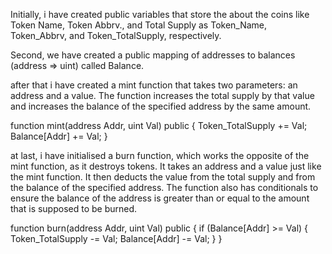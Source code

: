 Initially, i have created public variables that store the  about the coins like Token Name, Token Abbrv., and Total Supply as Token_Name, Token_Abbrv, and Token_TotalSupply, respectively.

Second, we have created a public mapping of addresses to balances (address => uint) called Balance.

after that i have created a mint function that takes two parameters: an address and a value. The function increases the total supply by that value and increases the balance of the specified address by the same amount.

function mint(address Addr, uint Val) public { Token_TotalSupply += Val; Balance[Addr] += Val; }

at last, i have initialised a burn function, which works the opposite of the mint function, as it destroys tokens. It takes an address and a value just like the mint function. It then deducts the value from the total supply and from the balance of the specified address. The function also has conditionals to ensure the balance of the address is greater than or equal to the amount that is supposed to be burned.

function burn(address Addr, uint Val) public { if (Balance[Addr] >= Val) { Token_TotalSupply -= Val; Balance[Addr] -= Val; } }
